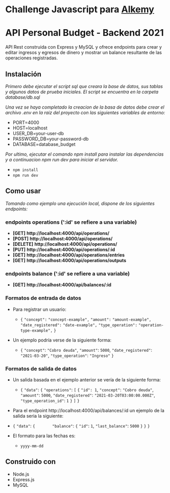 # Challenge Javascript para [Alkemy](https://www.alkemy.org/)
# API Personal Budget - Backend 2021  

API Rest construida con Express y MySQL y ofrece endpoints para crear y editar ingresos y egresos de dinero y mostrar un balance resultante de las
operaciones registradas.

## Instalación

_Primero debe ejecutar el script sql que creara la base de datos, sus tablas y algunos datos de prueba iniciales. El script se encuentra en la carpeta database/db.sql_

_Una vez se haya completado la creacion de la basa de datos debe crear el archivo .env en la raiz del proyecto con las siguientes variables de entorno:_

- PORT=4000
- HOST=localhost
- USER_DB=your-user-db
- PASSWORD_DB=your-password-db
- DATABASE=database_budget

_Por ultimo, ejecutar el comando npm install para instalar las dependencias y a continuacion npm run dev para iniciar el servidor._

- `npm install`
- `npm run dev`

## Como usar

_Tomando como ejemplo una ejecución local, dispone de los siguientes endpoints:_

### endpoints operations (':id' se refiere a una variable)

- **[GET]** **http://localhost:4000/api/operations/**
- **[POST]** **http://localhost:4000/api/operations/**
- **[DELETE]** **http://localhost:4000/api/operations/**
- **[PUT]** **http://localhost:4000/api/operations/:id**
- **[GET]** **http://localhost:4000/api/operations/entries**
- **[GET]** **http://localhost:4000/api/operations/outputs**

### endpoints balance (':id' se refiere a una variable)

- **[GET]** **http://localhost:4000/api/balances/:id**

### Formatos de entrada de datos

- Para registrar un usuario:

  - `{`
            `"concept":` `"concept-example",`
            `"amount":` `"amount-example",`
            `"date_registered":` `"date-example",`
            `"type_operation":` `"operation-type-example",`
    `}`

- Un ejemplo podría verse de la siguiente forma:
  - `{`
        `"concept"`: `"Cobro deuda"`,
        `"amount"`: `5000`,
        `"date_registered"`: `"2021-03-20"`,
        `"type_operation"`: `"Ingreso"`
    `}`

### Formatos de salida de datos

- Un salida basada en el ejemplo anterior se vería de la siguiente forma:
  - `{`
        `"data"`: `{`
            `"operations"`: `[`
                `{`
                    `"id": 1`,
                    `"concept"`: `"Cobro deuda"`,
                    `"amount"`: `5000`,
                    `"date_registered"`: `"2021-03-20T03:00:00.000Z"`,
                    `"type_operation_id"`: `1`
                `}`
            `]`
     `}`

 - Para el endpoint http://localhost:4000/api/balances/:id un ejemplo de la salida seria la siguiente: 
 - `{` 
        `"data"`: `{`
    `       "balance"`: `{`
                `"id"`: `1`,
                `"last_balance"`: `5000`
            `}`
        `}`
    `}`

- El formato para las fechas es:
  - `yyyy-mm-dd`

## Construido con

- Node.js
- Express.js
- MySQL
